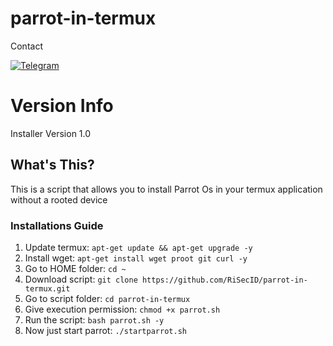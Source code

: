 # parrot-in-termux

 Contact

[![Telegram](https://img.shields.io/badge/Telegram-2CA5E0?style=for-the-badge&logo=telegram&logoColor=white)](https://t.me/rian1337)

# Version Info
Installer Version 1.0

## What's This?

This is a script that allows you to install Parrot Os in your termux application without a rooted device

### Installations Guide

1. Update termux: `apt-get update && apt-get upgrade -y`
2. Install wget: `apt-get install wget proot git curl -y`
3. Go to HOME folder: `cd ~`
4. Download script: `git clone https://github.com/RiSecID/parrot-in-termux.git`
5. Go to script folder: `cd parrot-in-termux`
6. Give execution permission: `chmod +x parrot.sh`
7. Run the script: `bash parrot.sh -y`
8. Now just start parrot: `./startparrot.sh`
